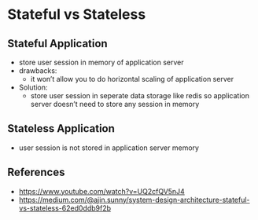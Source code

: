 # Stateful vs Stateless

## Stateful Application

- store user session in memory of application server
- drawbacks:
    - it won’t allow you to do horizontal scaling of application server
- Solution:
    - store user session in seperate data storage like redis so application server doesn’t need to store any session in memory

## Stateless Application

- user session is not stored in application server memory

## References

- https://www.youtube.com/watch?v=UQ2cfQV5nJ4
- https://medium.com/@ajin.sunny/system-design-architecture-stateful-vs-stateless-62ed0ddb9f2b